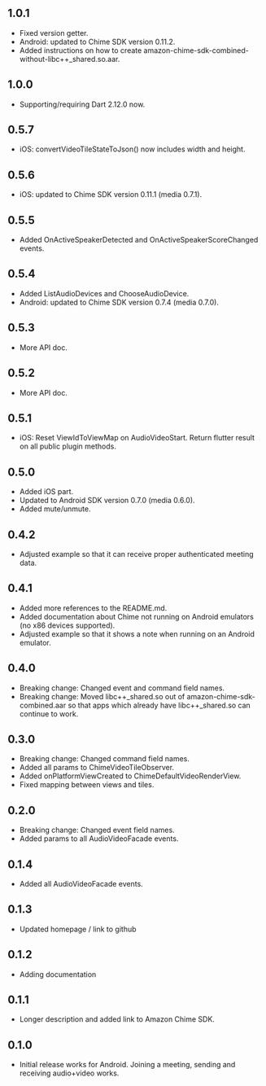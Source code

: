 ## 1.0.1

* Fixed version getter.
* Android: updated to Chime SDK version 0.11.2.
* Added instructions on how to create amazon-chime-sdk-combined-without-libc++_shared.so.aar.

## 1.0.0

* Supporting/requiring Dart 2.12.0 now.

## 0.5.7

* iOS: convertVideoTileStateToJson() now includes width and height.

## 0.5.6

* iOS: updated to Chime SDK version 0.11.1 (media 0.7.1).

## 0.5.5

* Added OnActiveSpeakerDetected and OnActiveSpeakerScoreChanged events.

## 0.5.4

* Added ListAudioDevices and ChooseAudioDevice. 
* Android: updated to Chime SDK version 0.7.4 (media 0.7.0).

## 0.5.3

* More API doc.

## 0.5.2

* More API doc.

## 0.5.1

* iOS: Reset ViewIdToViewMap on AudioVideoStart. Return flutter result on all public plugin methods.

## 0.5.0

* Added iOS part. 
* Updated to Android SDK version 0.7.0 (media 0.6.0).
* Added mute/unmute.

## 0.4.2

* Adjusted example so that it can receive proper authenticated meeting data. 

## 0.4.1

* Added more references to the README.md.
* Added documentation about Chime not running on Android emulators (no x86 devices supported).
* Adjusted example so that it shows a note when running on an Android emulator. 

## 0.4.0

* Breaking change: Changed event and command field names.
* Breaking change: Moved libc++_shared.so out of amazon-chime-sdk-combined.aar so that apps which already have libc++_shared.so can continue to work.

## 0.3.0

* Breaking change: Changed command field names.
* Added all params to ChimeVideoTileObserver. 
* Added onPlatformViewCreated to ChimeDefaultVideoRenderView. 
* Fixed mapping between views and tiles. 

## 0.2.0

* Breaking change: Changed event field names.  
* Added params to all AudioVideoFacade events. 

## 0.1.4

* Added all AudioVideoFacade events. 

## 0.1.3

* Updated homepage / link to github 

## 0.1.2

* Adding documentation 

## 0.1.1

* Longer description and added link to Amazon Chime SDK. 

## 0.1.0

* Initial release works for Android. Joining a meeting, sending and receiving audio+video works.
